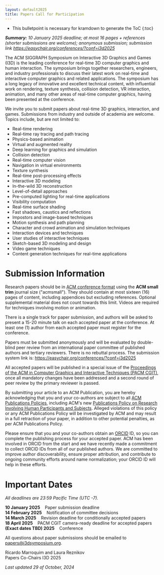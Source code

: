 ```yaml
---
layout: default2025
title: Papers Call for Participation
---
```


* This bulletpoint is necessary for kramdown to generate the ToC
{:toc}


*__Summary:__ 10 January 2025 deadline; at most 16 pages + references (shorter submissions are welcome); anonymous submission; submission link <https://easychair.org/conferences/?conf=i3d2025>*


The ACM SIGGRAPH Symposium on Interactive 3D Graphics and Games (I3D) is the leading conference for real-time 3D computer graphics and human interaction. The symposium brings together researchers, engineers, and industry professionals to discuss their latest work on real-time and interactive computer graphics and related applications. The symposium has a long legacy of innovative and excellent technical content, with influential work on rendering, texture synthesis, collision detection, VR interaction, animation, and many other areas of real-time computer graphics, having been presented at the conference.

We invite you to submit papers about real-time 3D graphics, interaction, and games. Submissions from industry and outside of academia are welcome. Topics include, but are not limited to:

- Real-time rendering
- Real-time ray tracing and path tracing
- Physics-based animation
- Virtual and augmented reality
- Deep learning for graphics and simulation
- Collision detection
- Real-time computer vision
- Navigation in virtual environments
- Texture synthesis
- Real-time post-processing effects
- Interactive 3D modeling
- In-the-wild 3D reconstruction
- Level-of-detail approaches
- Pre-computed lighting for real-time applications
- Visibility computation
- Real-time surface shading
- Fast shadows, caustics and reflections
- Impostors and image-based techniques
- Motion synthesis and path planning
- Character and crowd animation and simulation techniques
- Interaction devices and techniques
- User studies of interactive techniques
- Sketch-based 3D modeling and design
- Video game techniques
- Content generation techniques for real-time applications



# Submission Information

Research papers should be in [ACM conference format](https://www.siggraph.org/learn/instructions-authors) using the **ACM small trim** journal size ("acmsmall"). They should contain at most sixteen (16) pages of content, including appendices but excluding references. Optional supplemental material does not count towards this limit. Videos are required for techniques involving motion or animation.

There is a single track for paper submission, and authors will be asked to present a 15-20 minute talk on each accepted paper at the conference. At least one (1) author from each accepted paper must register for the conference.

Papers must be submitted anonymously and will be evaluated by double-blind peer review from an international paper committee of published authors and tertiary reviewers. There is no rebuttal process. The submission system link is: <https://easychair.org/conferences/?conf=i3d2025>

All accepted papers will be published in a special issue of the [Proceedings of the ACM in Computer Graphics and Interactive Techniques (PACM CGIT)](https://dl.acm.org/journal/pacmcgit), once all mandatory changes have been addressed and a second round of peer review by the primary reviewer is passed.

By submitting your article to an ACM Publication, you are hereby acknowledging that you and your co-authors are subject to all [ACM Publications Policies](https://www.acm.org/publications/policies), including ACM's new [Publications Policy on Research Involving Human Participants and Subjects](https://www.acm.org/publications/policies/research-involving-human-participants-and-subjects). Alleged violations of this policy or any ACM Publications Policy will be investigated by ACM and may result in a full retraction of your paper, in addition to other potential penalties, as per ACM Publications Policy.

Please ensure that you and your co-authors obtain an [ORCID](https://orcid.org) ID, so you can complete the publishing process for your accepted paper. ACM has been involved in ORCID from the start and we have recently made a commitment to collect ORCID IDs from all of our published authors. We are committed to improve author discoverability, ensure proper attribution, and contribute to ongoing community efforts around name normalization; your ORCID ID will help in these efforts.

# Important Dates
*All deadlines are 23:59 Pacific Time (UTC -7).*

**10 January 2025** &nbsp;&nbsp; Paper submission deadline\
**14 February 2025** &nbsp;&nbsp; Notification of committee decisions\
**14 March 2025** &nbsp;&nbsp; Revision deadline for conditionally accepted papers\
**18 April 2025** &nbsp;&nbsp; PACM CGIT camera-ready deadline for accepted papers\
**(Exact dates TBD) 2025** &nbsp;&nbsp; Conference

All questions about paper submissions should be emailed to [papers@i3dsymposium.org](mailto:papers@i3dsymposium.org).

Ricardo Marroquim and Laura Reznikov\
Papers Co-Chairs I3D 2025

*Last updated 29 of October, 2024*

